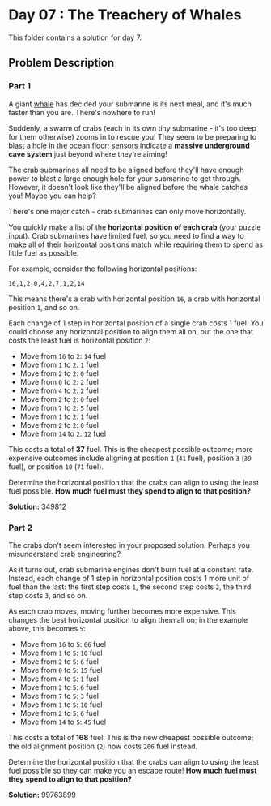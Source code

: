 # Day 07 : The Treachery of Whales

This folder contains a solution for day 7.

## Problem Description

### Part 1

A giant [whale](https://en.wikipedia.org/wiki/Sperm_whale) has decided your submarine is its next meal, and it's much faster than you are. There's nowhere to run!

Suddenly, a swarm of crabs (each in its own tiny submarine - it's too deep for them otherwise) zooms in to rescue you! They seem to be preparing to blast a hole in the ocean floor; sensors indicate a **massive underground cave system** just beyond where they're aiming!

The crab submarines all need to be aligned before they'll have enough power to blast a large enough hole for your submarine to get through. However, it doesn't look like they'll be aligned before the whale catches you! Maybe you can help?

There's one major catch - crab submarines can only move horizontally.

You quickly make a list of the **horizontal position of each crab** (your puzzle input). Crab submarines have limited fuel, so you need to find a way to make all of their horizontal positions match while requiring them to spend as little fuel as possible.

For example, consider the following horizontal positions:

```
16,1,2,0,4,2,7,1,2,14
```

This means there's a crab with horizontal position ```16```, a crab with horizontal position ```1```, and so on.

Each change of 1 step in horizontal position of a single crab costs 1 fuel. You could choose any horizontal position to align them all on, but the one that costs the least fuel is horizontal position ```2```:

  * Move from ```16``` to ```2```: ```14``` fuel
  * Move from ```1``` to ```2```: ```1``` fuel
  * Move from ```2``` to ```2```: ```0``` fuel
  * Move from ```0``` to ```2```: ```2``` fuel
  * Move from ```4``` to ```2```: ```2``` fuel
  * Move from ```2``` to ```2```: ```0``` fuel
  * Move from ```7``` to ```2```: ```5``` fuel
  * Move from ```1``` to ```2```: ```1``` fuel
  * Move from ```2``` to ```2```: ```0``` fuel
  * Move from ```14``` to ```2```: ```12``` fuel

This costs a total of **37** fuel. This is the cheapest possible outcome; more expensive outcomes include aligning at position ```1``` (```41``` fuel), position ```3``` (```39``` fuel), or position ```10``` (```71``` fuel).

Determine the horizontal position that the crabs can align to using the least fuel possible. **How much fuel must they spend to align to that position?**

**Solution:** 349812

### Part 2

The crabs don't seem interested in your proposed solution. Perhaps you misunderstand crab engineering?

As it turns out, crab submarine engines don't burn fuel at a constant rate. Instead, each change of 1 step in horizontal position costs 1 more unit of fuel than the last: the first step costs ```1```, the second step costs ```2```, the third step costs ```3```, and so on.

As each crab moves, moving further becomes more expensive. This changes the best horizontal position to align them all on; in the example above, this becomes ```5```:

  * Move from ```16``` to ```5```: ```66``` fuel
  * Move from ```1``` to ```5```: ```10``` fuel
  * Move from ```2``` to ```5```: ```6``` fuel
  * Move from ```0``` to ```5```: ```15``` fuel
  * Move from ```4``` to ```5```: ```1``` fuel
  * Move from ```2``` to ```5```: ```6``` fuel
  * Move from ```7``` to ```5```: ```3``` fuel
  * Move from ```1``` to ```5```: ```10``` fuel
  * Move from ```2``` to ```5```: ```6``` fuel
  * Move from ```14``` to ```5```: ```45``` fuel

This costs a total of **168** fuel. This is the new cheapest possible outcome; the old alignment position (```2```) now costs ```206``` fuel instead.

Determine the horizontal position that the crabs can align to using the least fuel possible so they can make you an escape route! **How much fuel must they spend to align to that position?**

**Solution:** 99763899
